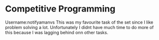 # Competitive Programming
Username:notifyamanvs
This was my favourite task of the set since I like problem solving a lot. Unfortunately I didnt have much time to do more of this because I was lagging behind onn other tasks.

